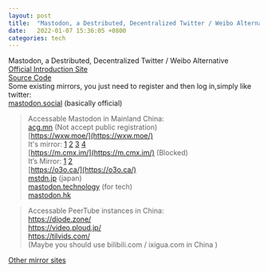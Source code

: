 ```yaml
---
layout: post
title:  "Mastodon, a Destributed, Decentralized Twitter / Weibo Alternative"
date:   2022-01-07 15:36:05 +0800
categories: tech
---  
```

Mastodon, a Destributed, Decentralized Twitter / Weibo Alternative  
[Official Introduction Site](https://joinmastodon.org/)  
[Source Code](https://github.com/mastodon/mastodon)  
Some existing mirrors, you just need to register and then log in,simply like twitter:  
[mastodon.social](https://mastodon.social/) (basically official)  

> Accessable Mastodon in Mainland China:  
[acg.mn](http://acg.mn) (Not accept public registration)  
[https://wxw.moe/](https://wxw.moe/)  
It's mirror: [1](https://www.wxw.moe)  [2](https://hk.wxw.moe)  [3](https://tx.wxw.moe) [4](https://in.wxw.moe/)  
[https://m.cmx.im/](https://m.cmx.im/) (Blocked)  
It’s Mirror:  [1](https://cmx-im.work/)    [2](https://unblockcmx.netlify.app/)  
[https://o3o.ca/](https://o3o.ca/)  
[mstdn.jp](http://mstdn.jp)  (japan)  
[mastodon.technology](https://mastodon.technology)  (for tech)  
[mastodon.hk](http://mastodon.hk)  

> Accessable PeerTube instances in China:  
https://diode.zone/  
https://video.ploud.jp/  
https://tilvids.com/  
(Maybe you should use bilibili.com / ixigua.com in China )

[Other mirror sites](https://instances.social/list/advanced#lang=zh&allowed=&prohibited=&min-users=&max-users=)




